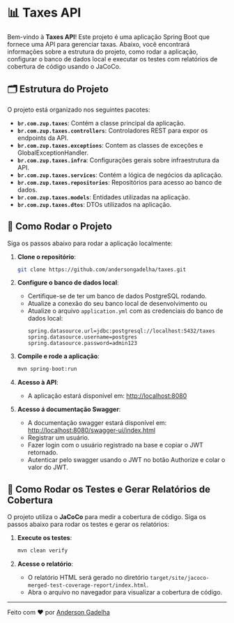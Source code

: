 # 📊 Taxes API

Bem-vindo à **Taxes API**! Este projeto é uma aplicação Spring Boot que fornece uma API para gerenciar taxas. Abaixo, você encontrará informações sobre a estrutura do projeto, como rodar a aplicação, configurar o banco de dados local e executar os testes com relatórios de cobertura de código usando o JaCoCo.

## 🗂️ Estrutura do Projeto

O projeto está organizado nos seguintes pacotes:

- **`br.com.zup.taxes`**: Contém a classe principal da aplicação.
- **`br.com.zup.taxes.controllers`**: Controladores REST para expor os endpoints da API.
- **`br.com.zup.taxes.exceptions`**: Contem as classes de exceções e GlobalExceptionHandler.
- **`br.com.zup.taxes.infra`**: Configurações gerais sobre infraestrutura da API.
- **`br.com.zup.taxes.services`**: Contém a lógica de negócios da aplicação.
- **`br.com.zup.taxes.repositories`**: Repositórios para acesso ao banco de dados.
- **`br.com.zup.taxes.models`**: Entidades utilizadas na aplicação.
- **`br.com.zup.taxes.dtos`**: DTOs utilizados na aplicação.

## 🚀 Como Rodar o Projeto

Siga os passos abaixo para rodar a aplicação localmente:

1. **Clone o repositório**:
   ```bash
   git clone https://github.com/andersongadelha/taxes.git
   ```

2. **Configure o banco de dados local**:
    - Certifique-se de ter um banco de dados PostgreSQL rodando.
    - Atualize a conexão do seu banco local de desenvolvimento ou
    - Atualize o arquivo `application.yml` com as credenciais do banco de dados local:
      ```properties
      spring.datasource.url=jdbc:postgresql://localhost:5432/taxes
      spring.datasource.username=postgres
      spring.datasource.password=admin123
      ```

3. **Compile e rode a aplicação**:
   ```bash
   mvn spring-boot:run
   ```

4. **Acesso à API**:
    - A aplicação estará disponível em: [http://localhost:8080](http://localhost:8080)

5. **Acesso á documentação Swagger**:
   - A documentação swagger estará disponível em: [http://localhost:8080/swagger-ui/index.html](http://localhost:8080/swagger-ui/index.html)
   - Registrar um usuário.
   - Fazer login com o usuário registrado na base e copiar o JWT retornado.
   - Autenticar pelo swagger usando o JWT no botão Authorize e colar o valor do JWT.

## 🧪 Como Rodar os Testes e Gerar Relatórios de Cobertura

O projeto utiliza o **JaCoCo** para medir a cobertura de código. Siga os passos abaixo para rodar os testes e gerar os relatórios:

1. **Execute os testes**:
   ```bash
   mvn clean verify
   ```

2. **Acesse o relatório**:
    - O relatório HTML será gerado no diretório `target/site/jacoco-merged-test-coverage-report/index.html`.
    - Abra o arquivo no navegador para visualizar a cobertura de código.

---
Feito com ❤️ por [Anderson Gadelha](https://github.com/andersongadelha)
